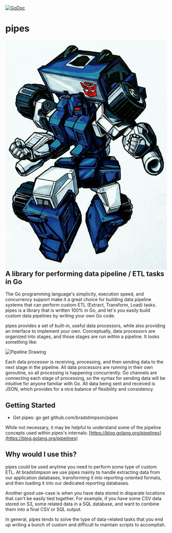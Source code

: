  [![GoDoc](https://godoc.org/github.com/dailyburn/pipes?status.svg)](https://godoc.org/github.com/bradstimpson/pipes)

# pipes

<img align="right" src="https://github.com/bradstimpson/pipes/raw/master/pipes.jpg" style="margin-left:20px">

## A library for performing data pipeline / ETL tasks in Go

The Go programming language's simplicity, execution speed, and concurrency support make it a great choice for building data pipeline systems that can perform custom ETL (Extract, Transform, Load) tasks. pipes is a library that is written 100% in Go, and let's you easily build custom data pipelines by writing your own Go code.

pipes provides a set of built-in, useful data processors, while also providing
an interface to implement your own. Conceptually, data processors are organized
into stages, and those stages are run within a pipeline. It looks something like:

![Pipeline Drawing](http://assets1.bradstimpson.com/random/pipes-pipeline-concept.png)

Each data processor is receiving, processing, and then sending data to the next stage in the pipeline. All data processors are running in their own goroutine, so all processing is happening concurrently. Go channels are connecting each stage of processing, so the syntax for sending data will be intuitive for anyone familiar with Go. All data being sent and received is JSON, which provides for a nice balance of flexibility and consistency.

## Getting Started

- Get pipes:
      go get github.com/bradstimpson/pipes

While not necessary, it may be helpful to understand
some of the pipeline concepts used within pipes's internals: [https://blog.golang.org/pipelines](https://blog.golang.org/pipelines)

## Why would I use this?

pipes could be used anytime you need to perform some type of custom ETL. At bradstimpson we use pipes mainly to handle extracting data from our application databases, transforming it into reporting-oriented formats, and then loading it into our dedicated reporting databases.

Another good use-case is when you have data stored in disparate locations that can't be easily tied together. For example, if you have some CSV data stored on S3, some related data in a SQL database, and want to combine them into a final CSV or SQL output.

In general, pipes tends to solve the type of data-related tasks that you end up writing a bunch of custom and difficult to maintain scripts to accomplish.
